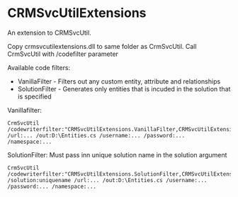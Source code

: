CRMSvcUtilExtensions
====================

An extension to CRMSvcUtil.

Copy crmsvcutilextensions.dll to same folder as CrmSvcUtil. Call CrmSvcUtil with /codefilter parameter

Available code filters:
* VanillaFilter - Filters out any custom entity, attribute and relationships
* SolutionFilter - Generates only entities that is incuded in the solution that is specified

Vanillafilter:
```
CrmSvcUtil /codewriterfilter:"CRMSvcUtilExtensions.VanillaFilter,CRMSvcUtilExtensions"
/url:... /out:D:\Entities.cs /username:... /password:... /namespace:...
```

SolutionFilter:
Must pass inn unique solution name in the solution argument
```
CrmSvcUtil /codewriterfilter:"CRMSvcUtilExtensions.SolutionFilter,CRMSvcUtilExtensions"
/solution:uniquename /url:... /out:D:\Entities.cs /username:... /password:... /namespace:...
```